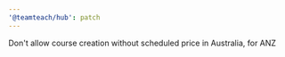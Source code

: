 ```yaml
---
'@teamteach/hub': patch
---
```


Don't allow course creation without scheduled price in Australia, for ANZ
